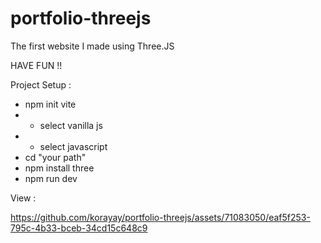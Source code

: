 # portfolio-threejs
The first website I made using Three.JS

HAVE FUN !!


Project Setup : 
- npm init vite
- - select vanilla js 
- - select javascript
- cd "your path"
- npm install three
- npm run dev

View : 

https://github.com/korayay/portfolio-threejs/assets/71083050/eaf5f253-795c-4b33-bceb-34cd15c648c9
